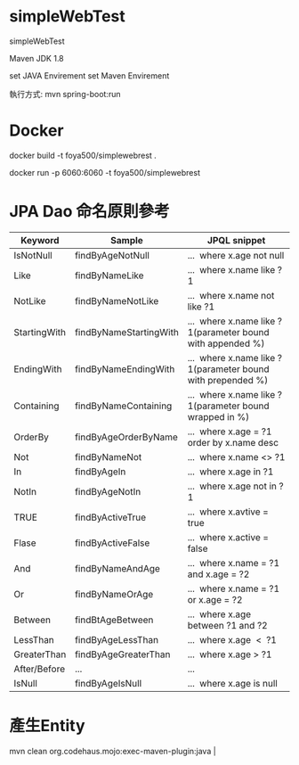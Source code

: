 # simpleWebTest
simpleWebTest

Maven 
JDK 1.8 

set JAVA Envirement
set Maven Envirement

執行方式:
mvn spring-boot:run


# Docker 
docker build -t foya500/simplewebrest .

docker run -p 6060:6060 -t foya500/simplewebrest



# JPA Dao 命名原則參考
| Keyword      | Sample                 | JPQL snippet                                                |
|--------------|------------------------|-------------------------------------------------------------|
| IsNotNull    | findByAgeNotNull       | ...  where x.age not null                                   |
| Like         | findByNameLike         | ...  where x.name like ?1                                   |
| NotLike      | findByNameNotLike      | ...  where x.name not like ?1                               |
| StartingWith | findByNameStartingWith | ...  where x.name like ?1(parameter bound with appended %)  |
| EndingWith   | findByNameEndingWith   | ...  where x.name like ?1(parameter bound with prepended %) |
| Containing   | findByNameContaining   | ...  where x.name like ?1(parameter bound wrapped in %)     |
| OrderBy      | findByAgeOrderByName   | ...  where x.age = ?1 order by x.name desc                  |
| Not          | findByNameNot          | ...  where x.name <> ?1                                     |
| In           | findByAgeIn            | ...  where x.age in ?1                                      |
| NotIn        | findByAgeNotIn         | ...  where x.age not in ?1                                  |
| TRUE         | findByActiveTrue       | ...  where x.avtive = true                                  |
| Flase        | findByActiveFalse      | ...  where x.active = false                                 |
| And          | findByNameAndAge       | ...  where x.name = ?1 and x.age = ?2                       |
| Or           | findByNameOrAge        | ...  where x.name = ?1 or x.age = ?2                        |
| Between      | findBtAgeBetween       | ...  where x.age between ?1 and ?2                          |
| LessThan     | findByAgeLessThan      | ...  where x.age  <  ?1                                     |
| GreaterThan  | findByAgeGreaterThan   | ...  where x.age > ?1                                       |
| After/Before | ...                    | ...                                                         |
| IsNull       | findByAgeIsNull        | ...  where x.age is null
                                    
                                    
 # 產生Entity                  
 mvn clean org.codehaus.mojo:exec-maven-plugin:java                            |